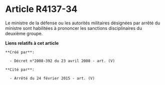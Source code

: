 # Article R4137-34

Le ministre de la défense ou les autorités militaires désignées par arrêté du ministre sont habilitées à prononcer les
sanctions disciplinaires du deuxième groupe.

**Liens relatifs à cet article**

	**Créé par**:

	  - Décret n°2008-392 du 23 avril 2008 - art. (V)

	**Cité par**:

	  - Arrêté du 24 février 2015 - art. (V)
